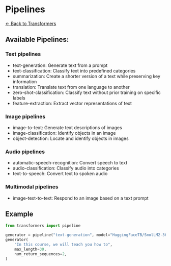 # Pipelines
[← Back to Transformers](README.md)


## Available Pipelines:
### Text pipelines
- text-generation: Generate text from a prompt
- text-classification: Classify text into predefined categories
- summarization: Create a shorter version of a text while preserving key information
- translation: Translate text from one language to another
- zero-shot-classification: Classify text without prior training on specific labels
- feature-extraction: Extract vector representations of text

### Image pipelines
- image-to-text: Generate text descriptions of images
- image-classification: Identify objects in an image
- object-detection: Locate and identify objects in images

### Audio pipelines
- automatic-speech-recognition: Convert speech to text
- audio-classification: Classify audio into categories
- text-to-speech: Convert text to spoken audio

### Multimodal pipelines
- image-text-to-text: Respond to an image based on a text prompt

## Example
```python
from transformers import pipeline

generator = pipeline("text-generation", model="HuggingFaceTB/SmolLM2-360M")
generator(
    "In this course, we will teach you how to",
    max_length=30,
    num_return_sequences=2,
)
```